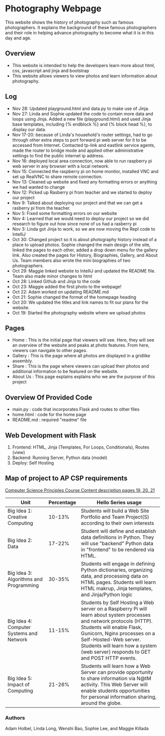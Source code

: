 # Photography Webpage
This website shows the history of photography such as famous photographers. It explains the background of these famous photographers and their role in helping advance photography to become what it is in this day and age.

## Overview
- This website is intended to help the developers learn more about html, css, javascript and jinja and bootstrap
- This website allows viewers to view photos and learn information about photography.

## Log
- Nov 28: Updated playground.html and data.py to make use of Jinja.
- Nov 27: Linda and Sophie updated the code to contain more data and loops using Jinja. Added a new file (playground.html) and used Jinja base templates, including {% endblock %} and {% block head %}, to display our data.
- Nov 17-20: because of Linda's household's router settings, had to go through other extra steps to port forward pi web server for it to be accessed from Internet. Contacted tp-link and eastlink service agents, made the router to bridge mode and applied other administrative settings to find the public internet ip address. 
- Nov 16: deployed local area connection, now able to run raspberry pi web server in any browser with a local network. 
- Nov 15: Connected the raspberry pi on home monitor, installed VNC and set up RealVNC to share remote connection. 
- Nov 13: Cleaned up website and fixed any formatting errors or anything we had wanted to change
- Nov 12: Picked up Rasberry pi from teacher and we started to deploy our project
- Nov 9: Talked about deploying our project and that we can get a rasberry pi from the teacher. 
- Nov 5: Fixed some formatting errors on our website
- Nov 4: Learned that we would need to deploy our project so we did research to figure out how since none of us had a rasberry pi
- Nov 3: Linda got Jinja to work, so we are now moving the Repl code to IntelliJ
- Oct 30: Changed project so it is about photography history instead of a place to upload photos. Sophie changed the main design of the site, linked the pages to each other, added a drop down menu for the gallery link. Also created the pages for History, Biographies, Gallery, and About Us. Team members also wrote the mini biographies of two photographers.
- Oct 29: Maggie linked website to IntelliJ and updated the README file. Team also made minor changes to html
- Oct 28: Linked Github and Jinja to the code
- Oct 23: Maggie added the first photo to the webpage!
- Oct 22: Adam worked on updating README.md
- Oct 21: Sophie changed the format of the homepage heading
- Oct 20: We updated the titles and link names to fit our plans for the website.
- Oct 19: Started the photography website where we upload photos

## Pages
- Home : This is the initial page that viewers will see. Here, they will see an overview of the website and peaks at photo features. From here, viewers can navigate to other pages.
- Gallery : This is the page where all photos are displayed in a gridlike assembly.
- Share : This is the page where viewers can upload their photos and additional information to be featured on the website.
- About Us : This page explains explains who we are the purpose of this project

## Overview Of Provided Code
- main.py : code that incorporates Flask and routes to other files
- home.html : code for the home page
- README.md : required "readme" file

## Web Development with Flask
1. Frontend: HTML, Jinja (Templates, For Loops, Conditionals), Routes (view)
2. Backend: Running Server, Python data (model)
3. Deploy: Self Hosting

## Map of project to AP CSP requirements
[Computer Science Principles Course Content description pages 19, 20, 21](https://apcentral.collegeboard.org/pdf/ap-computer-science-principles-course-and-exam-description.pdf?course=ap-computer-science-principles)

| Unit | Percentage | Hello Series usage |
| ------------- | ----------- | ----------- |
|  Big Idea 1: Creative Computing | 10-13% | Students will build a Web Site Portfolio and Team Project(S) according to their own interests |
|  Big Idea 2: Data | 17-22% | Student will define and establish data definitions in Python. They will use "backend" Python data in "frontend" to be rendered via HTML. |
|  Big Idea 3: Algorithms and Programming | 30-35% | Students will engage in defining Python dictionaries, organizing data, and processing data on HTML pages.  Students will learn HTML makrup, Jinja templates, and Jinja/Python logic |
|  Big Idea 4: Computer Systems and Network | 11-15% | Students by Self Hosting a Web server on a Raspberry Pi will learn about system processes and network protocols (HTTP).  Students will enable Flask, Gunicorn, Nginx processes on a Self-Hosted-Web server.  Students will learn how a system (web server) responds to GET and POST HTTP events.  |
|  Big Idea 5: Impact of Computing | 21-26% |  Students will learn how a Web Server can provide opportunity to share information via N@tM activity.   This Web Server will enable students opportunities for personal information sharing, around the globe. |

### Authors
Adam Holbel, Linda Long, Wenshi Bao, Sophie Lee, and Maggie Killada
